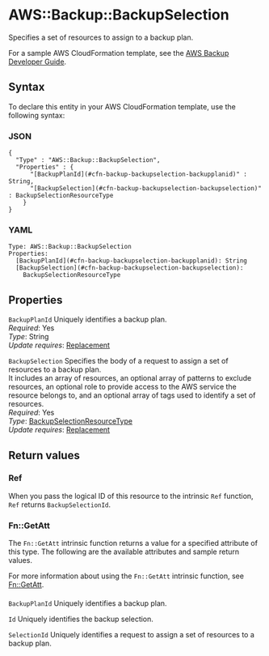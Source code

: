 # AWS::Backup::BackupSelection<a name="aws-resource-backup-backupselection"></a>

Specifies a set of resources to assign to a backup plan\.

For a sample AWS CloudFormation template, see the [AWS Backup Developer Guide](https://docs.aws.amazon.com/aws-backup/latest/devguide/assigning-resources.html#assigning-resources-cfn)\.

## Syntax<a name="aws-resource-backup-backupselection-syntax"></a>

To declare this entity in your AWS CloudFormation template, use the following syntax:

### JSON<a name="aws-resource-backup-backupselection-syntax.json"></a>

```
{
  "Type" : "AWS::Backup::BackupSelection",
  "Properties" : {
      "[BackupPlanId](#cfn-backup-backupselection-backupplanid)" : String,
      "[BackupSelection](#cfn-backup-backupselection-backupselection)" : BackupSelectionResourceType
    }
}
```

### YAML<a name="aws-resource-backup-backupselection-syntax.yaml"></a>

```
Type: AWS::Backup::BackupSelection
Properties:
  [BackupPlanId](#cfn-backup-backupselection-backupplanid): String
  [BackupSelection](#cfn-backup-backupselection-backupselection):
    BackupSelectionResourceType
```

## Properties<a name="aws-resource-backup-backupselection-properties"></a>

`BackupPlanId` <a name="cfn-backup-backupselection-backupplanid"></a>
Uniquely identifies a backup plan\.  
_Required_: Yes  
_Type_: String  
_Update requires_: [Replacement](https://docs.aws.amazon.com/AWSCloudFormation/latest/UserGuide/using-cfn-updating-stacks-update-behaviors.html#update-replacement)

`BackupSelection` <a name="cfn-backup-backupselection-backupselection"></a>
Specifies the body of a request to assign a set of resources to a backup plan\.  
It includes an array of resources, an optional array of patterns to exclude resources, an optional role to provide access to the AWS service the resource belongs to, and an optional array of tags used to identify a set of resources\.  
_Required_: Yes  
_Type_: [BackupSelectionResourceType](aws-properties-backup-backupselection-backupselectionresourcetype.md)  
_Update requires_: [Replacement](https://docs.aws.amazon.com/AWSCloudFormation/latest/UserGuide/using-cfn-updating-stacks-update-behaviors.html#update-replacement)

## Return values<a name="aws-resource-backup-backupselection-return-values"></a>

### Ref<a name="aws-resource-backup-backupselection-return-values-ref"></a>

When you pass the logical ID of this resource to the intrinsic `Ref` function, `Ref` returns `BackupSelectionId`\.

### Fn::GetAtt<a name="aws-resource-backup-backupselection-return-values-fn--getatt"></a>

The `Fn::GetAtt` intrinsic function returns a value for a specified attribute of this type\. The following are the available attributes and sample return values\.

For more information about using the `Fn::GetAtt` intrinsic function, see [Fn::GetAtt](https://docs.aws.amazon.com/AWSCloudFormation/latest/UserGuide/intrinsic-function-reference-getatt.html)\.

#### <a name="aws-resource-backup-backupselection-return-values-fn--getatt-fn--getatt"></a>

`BackupPlanId` <a name="BackupPlanId-fn::getatt"></a>
Uniquely identifies a backup plan\.

`Id` <a name="Id-fn::getatt"></a>
Uniquely identifies the backup selection\.

`SelectionId` <a name="SelectionId-fn::getatt"></a>
Uniquely identifies a request to assign a set of resources to a backup plan\.
